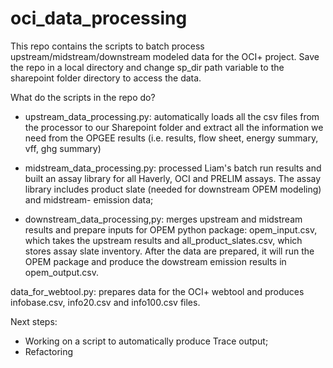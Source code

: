 # oci_data_processing

This repo contains the scripts to batch process upstream/midstream/downstream modeled data for the OCI+ project.
Save the repo in a local directory and change sp_dir path variable to the sharepoint folder directory to access the data. 

What do the scripts in the repo do?

- upstream_data_processing.py: automatically loads all the csv files from the processor to our Sharepoint folder and extract all the information we need from the OPGEE results (i.e. results, flow sheet, energy summary, vff, ghg summary)

- midstream_data_processing.py: processed Liam's batch run results and built an assay library for all Haverly, OCI and PRELIM assays. The assay library includes product slate (needed for downstream OPEM modeling) and midstream- emission data;

- downstream_data_processing,py: merges upstream and midstream results and prepare inputs for OPEM python package: opem_input.csv, which takes the upstream results and all_product_slates.csv, which stores assay slate inventory. After the data are prepared, it will run the OPEM package and produce the dowstream emission results in opem_output.csv.

data_for_webtool.py: prepares data for the OCI+ webtool and produces infobase.csv, info20.csv and info100.csv files.

Next steps:
- Working on a script to automatically produce Trace output;
- Refactoring


